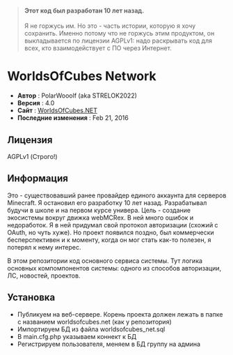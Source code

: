 > #### Этот код был разработан 10 лет назад.
> Я не горжусь им. Но это - часть истории, которую я хочу сохранить.
> Именно потому что не горжусь этим продуктом, он выкладывается по лицензии AGPLv1: надо раскрывать код для всех, кто взаимодействует с ПО через Интернет.


# WorldsOfCubes Network

 - **Автор** : PolarWooolf (aka STRELOK2022)
 - **Версия** : 4.0
 - **Сайт** : [WorldsOfCubes.NET](http://WOCubes.NET)
 - **Последние изменения** : Feb 21, 2016

## Лицензия 

 AGPLv1 (Строго!)

## Информация

 Это - существовавший ранее провайдер единого аккаунта для серверов Minecraft. Я остановил его разработку 10 лет назад. Разрабатывал будучи в школе и на первом курсе универа. Цель - создание экосистемы вокруг движка webMCRex. В ней много ошибок и недоработок. Я в ней придумал свой протокол авторизации (схожий с OAuth, но чуть хуже). Но проект появился поздно, был коммерчески бесперспективен и к моменту, когда он мог стать как-то полезен, я потерял к нему интерес.

 В этом репозитории код основного сервиса системы. Тут логика основных компомпонентов системы: одного из способов авторизации, ЛС, новостей, проектов.

## Установка

- Публикуем на веб-сервере. Корень проекта должен лежать в папке c названием worldsofcubes.net (как у репозитория)
- Импортируем БД из файла worldsofcubes_net.sql
- В main.cfg.php указываем коннект к БД
- Регистрируем пользователя, меняем в БД группу на админа